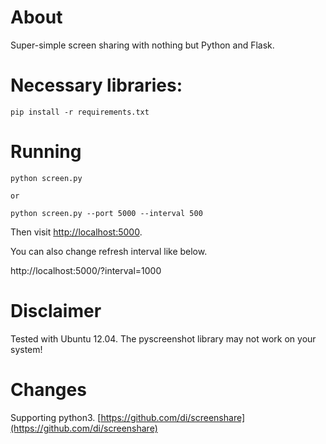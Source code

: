 # About
Super-simple screen sharing with nothing but Python and Flask.

# Necessary libraries:

    pip install -r requirements.txt

# Running

    python screen.py

    or
    
    python screen.py --port 5000 --interval 500
    
Then visit [http://localhost:5000](http://localhost:5000).

You can also change refresh interval like below.

http://localhost:5000/?interval=1000

# Disclaimer

Tested with Ubuntu 12.04. The pyscreenshot library may not work on your system!


# Changes

Supporting python3.
[https://github.com/di/screenshare](https://github.com/di/screenshare)